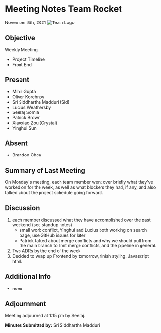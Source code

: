 # Meeting Notes Team Rocket
November 8th, 2021 ![Team Logo](../images/logo.jpg)
## Objective
Weekly Meeting
- Project Timeline
- Front End
## Present
- Mihir Gupta
- Oliver Korchnoy
- Sri Siddhartha Madduri (Sid)
- Lucius Weathersby
- Seeraj Somla
- Patrick Brown
- Xiaoxiao Zou (Crystal)
- Yinghui Sun
## Absent
- Brandon Chen 
## Summary of Last Meeting
On Monday's meeting, each team member went over briefly what they've worked on for the week, as well as what blockers they had, if any, and also talked about the project schedule
going forward.
## Discussion
1. each member discussed what they have accomplished over the past weekend (see standup notes)
   - small work conflict, Yinghui and Lucius both working on search page, use GitHub issues for later
   - Patrick talked about merge conflicts and why we should pull from the main branch to limit merge conflicts, and the pipeline in general.
2. Two ADRs by the end of the week
3. Decided to wrap up Frontend by tomorrow, finish styling. Javascript html.
## Additional Info
- none
## Adjournment
Meeting adjourned at 1:15 pm by Seeraj.

**Minutes Submitted by:** 
Sri Siddhartha Madduri
